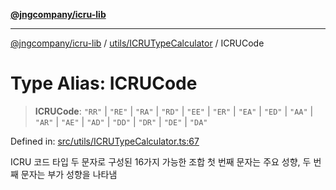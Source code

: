 [**@jngcompany/icru-lib**](../../../README.md)

***

[@jngcompany/icru-lib](../../../README.md) / [utils/ICRUTypeCalculator](../README.md) / ICRUCode

# Type Alias: ICRUCode

> **ICRUCode**: `"RR"` \| `"RE"` \| `"RA"` \| `"RD"` \| `"EE"` \| `"ER"` \| `"EA"` \| `"ED"` \| `"AA"` \| `"AR"` \| `"AE"` \| `"AD"` \| `"DD"` \| `"DR"` \| `"DE"` \| `"DA"`

Defined in: [src/utils/ICRUTypeCalculator.ts:67](https://github.com/jngcompany/icru-lib/blob/d3a4d9c24074b22f396121b6f6d7c5106c66ae75/src/utils/ICRUTypeCalculator.ts#L67)

ICRU 코드 타입
두 문자로 구성된 16가지 가능한 조합
첫 번째 문자는 주요 성향, 두 번째 문자는 부가 성향을 나타냄
